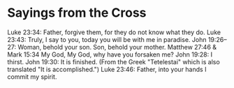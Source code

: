 # Sayings from the Cross


Luke 23:34: Father, forgive them, for they do not know what they do.
Luke 23:43: Truly, I say to you, today you will be with me in paradise.
John 19:26–27: Woman, behold your son. Son, behold your mother.
Matthew 27:46 & Mark 15:34 My God, My God, why have you forsaken me?
John 19:28: I thirst.
John 19:30: It is finished. (From the Greek "Tetelestai" which is also translated "It is accomplished.")
Luke 23:46: Father, into your hands I commit my spirit.
